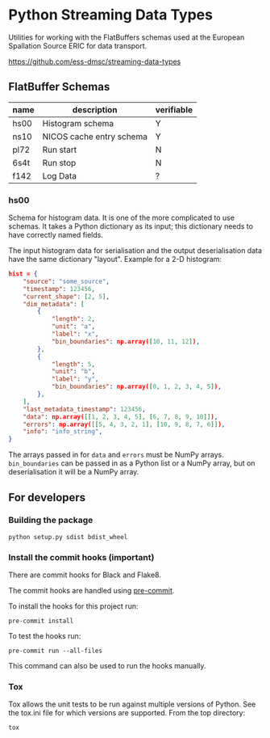 # Python Streaming Data Types
Utilities for working with the FlatBuffers schemas used at the European
Spallation Source ERIC for data transport.

https://github.com/ess-dmsc/streaming-data-types

## FlatBuffer Schemas

|name|description|verifiable|
|----|-----------|----------|
|hs00|Histogram schema|Y|
|ns10|NICOS cache entry schema|Y|
|pl72|Run start|N|
|6s4t|Run stop|N|
|f142|Log Data|?|

### hs00
Schema for histogram data. It is one of the more complicated to use schemas.
It takes a Python dictionary as its input; this dictionary needs to have correctly
named fields.

The input histogram data for serialisation and the output deserialisation data
have the same dictionary "layout".
Example for a 2-D histogram:
```json
hist = {
    "source": "some_source",
    "timestamp": 123456,
    "current_shape": [2, 5],
    "dim_metadata": [
        {
            "length": 2,
            "unit": "a",
            "label": "x",
            "bin_boundaries": np.array([10, 11, 12]),
        },
        {
            "length": 5,
            "unit": "b",
            "label": "y",
            "bin_boundaries": np.array([0, 1, 2, 3, 4, 5]),
        },
    ],
    "last_metadata_timestamp": 123456,
    "data": np.array([[1, 2, 3, 4, 5], [6, 7, 8, 9, 10]]),
    "errors": np.array([[5, 4, 3, 2, 1], [10, 9, 8, 7, 6]]),
    "info": "info_string",
}
```
The arrays passed in for `data` and `errors` must be NumPy arrays. `bin_boundaries`
can be passed in as a Python list or a NumPy array, but on deserialisation it will be a
NumPy array.

## For developers

### Building the package
```
python setup.py sdist bdist_wheel
```

### Install the commit hooks (important)
There are commit hooks for Black and Flake8.

The commit hooks are handled using [pre-commit](https://pre-commit.com).

To install the hooks for this project run:
```
pre-commit install
```

To test the hooks run:
```
pre-commit run --all-files
```
This command can also be used to run the hooks manually.

### Tox
Tox allows the unit tests to be run against multiple versions of Python.
See the tox.ini file for which versions are supported.
From the top directory:
```
tox
```

